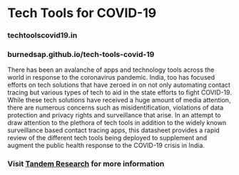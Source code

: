 # Tech Tools for COVID-19
### techtoolscovid19.in
### burnedsap.github.io/tech-tools-covid-19

There has been an avalanche of apps and technology tools across the world in response to the coronavirus pandemic. India, too has focused efforts on tech solutions that have zeroed in on not only automating contact tracing but various types of tech to aid in the state efforts to fight COVID-19. While these tech solutions have received a huge amount of media attention, there are numerous concerns such as misidentification, violations of data protection and privacy rights and surveillance that arise. In an attempt to draw attention to the plethora of tech tools in addition to the widely known surveillance based contact tracing apps, this datasheet provides a rapid review of the different tech tools being deployed to supplement and augment the public health response to the COVID-19 crisis in India.


### Visit [Tandem Research](tandemresearch.org) for more information
